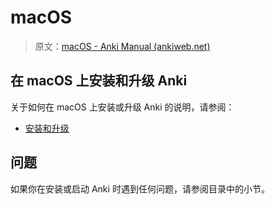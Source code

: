 # macOS

> 原文：[macOS - Anki Manual (ankiweb.net)](https://docs.ankiweb.net/platform/mac/intro.html)

## 在 macOS 上安装和升级 Anki

关于如何在 macOS 上安装或升级 Anki 的说明，请参阅：

- [安装和升级](installing.md)

## 问题

如果你在安装或启动 Anki 时遇到任何问题，请参阅目录中的小节。
